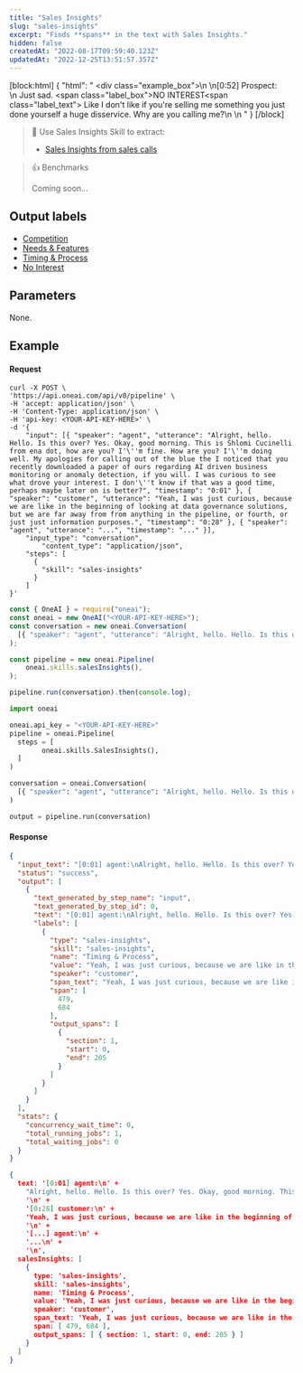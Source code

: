 ```yaml
---
title: "Sales Insights"
slug: "sales-insights"
excerpt: "Finds **spans** in the text with Sales Insights."
hidden: false
createdAt: "2022-08-17T09:59:40.123Z"
updatedAt: "2022-12-25T13:51:57.357Z"
---
```

[block:html]
{
  "html": "  <div class=\"example_box\">\n   \n[0:52] Prospect:<br/>\n    Just sad. <span class=\"label_box\">NO INTEREST</span><span class=\"label_text\"> Like I don't like if you're selling me something you just done yourself a huge disservice.</span> Why are you calling me?\n  </div>  \n    <style>\n  .label_box { \n    box-sizing: border-box;\n    border-width: 0px;\n    border-style: solid;\n    border-bottom-left-radius: 0.25rem;\n    border-top-left-radius: 0.25rem;\n    border-top-right-radius: 0.25rem;\n    background-color: rgb(241, 59, 233);\n    color: white;\n    padding: 2px;\n    position: relative;\n    outline-style: none;\">\n  }\n  .label_text {\n    box-sizing: border-box;\n    border-width: 0px 0px 2px;\n    border-style: solid;\n    border-color: rgb(241, 59, 233);\n\t}\n  .example_box {\n    max-width: 40rem;\n    margin: 0 auto;\n    background-color: rgb(243, 245, 249);\n    padding: 18px;\n    line-height: 28px;\n  }\n  .tooltip {\n    color:white;\n    background-color: black;\n    width: 120px;\n    position: absolute;\n        top: 26px;\n        left: 15px;\n  }\n</style>"
}
[/block]



> 📘 Use Sales Insights Skill to extract:
> 
> - [Sales Insights from sales calls](https://studio.oneai.com/?pipeline=n8cw9i)

> 👍 Benchmarks
> 
> Coming soon...

## Output labels

- [Competition](doc:competition-label) 
- [Needs & Features](doc:needs-and-features-label) 
- [Timing & Process](doc:timing-process-label) 
- [No Interest](doc:no-interest-label) 

## Parameters

None.

## Example

#### Request

```curl
curl -X POST \
'https://api.oneai.com/api/v0/pipeline' \
-H 'accept: application/json' \
-H 'Content-Type: application/json' \
-H 'api-key: <YOUR-API-KEY-HERE>' \
-d '{
    "input": [{ "speaker": "agent", "utterance": "Alright, hello. Hello. Is this over? Yes. Okay, good morning. This is Shlomi Cucinelli from ena dot, how are you? I'\''m fine. How are you? I'\''m doing well. My apologies for calling out of the blue the I noticed that you recently downloaded a paper of ours regarding AI driven business monitoring or anomaly detection, if you will. I was curious to see what drove your interest. I don'\''t know if that was a good time, perhaps maybe later on is better?", "timestamp": "0:01" }, { "speaker": "customer", "utterance": "Yeah, I was just curious, because we are like in the beginning of looking at data governance solutions, but we are far away from from anything in the pipeline, or fourth, or just just information purposes.", "timestamp": "0:28" }, { "speaker": "agent", "utterance": "...", "timestamp": "..." }],
    "input_type": "conversation",
		"content_type": "application/json",
    "steps": [
      {
        "skill": "sales-insights"
      }   
    ]
}'
```
```javascript Node.js
const { OneAI } = require("oneai");
const oneai = new OneAI("<YOUR-API-KEY-HERE>");
const conversation = new oneai.Conversation(
  [{ "speaker": "agent", "utterance": "Alright, hello. Hello. Is this over? Yes. Okay, good morning. This is Shlomi Cucinelli from ena dot, how are you? I'm fine. How are you? I'm doing well. My apologies for calling out of the blue the I noticed that you recently downloaded a paper of ours regarding AI driven business monitoring or anomaly detection, if you will. I was curious to see what drove your interest. I don't know if that was a good time, perhaps maybe later on is better?", "timestamp": "0:01" }, { "speaker": "customer", "utterance": "Yeah, I was just curious, because we are like in the beginning of looking at data governance solutions, but we are far away from from anything in the pipeline, or fourth, or just just information purposes.", "timestamp": "0:28" }, { "speaker": "agent", "utterance": "...", "timestamp": "..." }]
);

const pipeline = new oneai.Pipeline(
	oneai.skills.salesInsights(),
);

pipeline.run(conversation).then(console.log);
```
```python
import oneai

oneai.api_key = "<YOUR-API-KEY-HERE>"
pipeline = oneai.Pipeline(
  steps = [
		oneai.skills.SalesInsights(),
  ]
)

conversation = oneai.Conversation(
  [{ "speaker": "agent", "utterance": "Alright, hello. Hello. Is this over? Yes. Okay, good morning. This is Shlomi Cucinelli from ena dot, how are you? I'm fine. How are you? I'm doing well. My apologies for calling out of the blue the I noticed that you recently downloaded a paper of ours regarding AI driven business monitoring or anomaly detection, if you will. I was curious to see what drove your interest. I don't know if that was a good time, perhaps maybe later on is better?", "timestamp": "0:01" }, { "speaker": "customer", "utterance": "Yeah, I was just curious, because we are like in the beginning of looking at data governance solutions, but we are far away from from anything in the pipeline, or fourth, or just just information purposes.", "timestamp": "0:28" }, { "speaker": "agent", "utterance": "...", "timestamp": "..." }]
)

output = pipeline.run(conversation)
```



#### Response

```json API Response
{
  "input_text": "[0:01] agent:\nAlright, hello. Hello. Is this over? Yes. Okay, good morning. This is Shlomi Cucinelli from ena dot, how are you? I'm fine. How are you? I'm doing well. My apologies for calling out of the blue the I noticed that you recently downloaded a paper of ours regarding AI driven business monitoring or anomaly detection, if you will. I was curious to see what drove your interest. I don't know if that was a good time, perhaps maybe later on is better?\n\n[0:28] customer:\nYeah, I was just curious, because we are like in the beginning of looking at data governance solutions, but we are far away from from anything in the pipeline, or fourth, or just just information purposes.\n\n",
  "status": "success",
  "output": [
    {
      "text_generated_by_step_name": "input",
      "text_generated_by_step_id": 0,
      "text": "[0:01] agent:\nAlright, hello. Hello. Is this over? Yes. Okay, good morning. This is Shlomi Cucinelli from ena dot, how are you? I'm fine. How are you? I'm doing well. My apologies for calling out of the blue the I noticed that you recently downloaded a paper of ours regarding AI driven business monitoring or anomaly detection, if you will. I was curious to see what drove your interest. I don't know if that was a good time, perhaps maybe later on is better?\n\n[0:28] customer:\nYeah, I was just curious, because we are like in the beginning of looking at data governance solutions, but we are far away from from anything in the pipeline, or fourth, or just just information purposes.\n\n",
      "labels": [
        {
          "type": "sales-insights",
          "skill": "sales-insights",
          "name": "Timing & Process",
          "value": "Yeah, I was just curious, because we are like in the beginning of looking at data governance solutions, but we are far away from from anything in the pipeline, or fourth, or just just information purposes.",
          "speaker": "customer",
          "span_text": "Yeah, I was just curious, because we are like in the beginning of looking at data governance solutions, but we are far away from from anything in the pipeline, or fourth, or just just information purposes.",
          "span": [
            479,
            684
          ],
          "output_spans": [
            {
              "section": 1,
              "start": 0,
              "end": 205
            }
          ]
        }
      ]
    }
  ],
  "stats": {
    "concurrency_wait_time": 0,
    "total_running_jobs": 1,
    "total_waiting_jobs": 0
  }
}
```
```json SDKs Response
{
  text: '[0:01] agent:\n' +
    "Alright, hello. Hello. Is this over? Yes. Okay, good morning. This is Shlomi Cucinelli from ena dot, how are you? I'm fine. How are you? I'm doing well. My apologies for calling out of the blue the I noticed that you recently downloaded a paper of ours regarding AI driven business monitoring or anomaly detection, if you will. I was curious to see what drove your interest. I don't know if that was a good time, perhaps maybe later on is better?\n" +
    '\n' +
    '[0:28] customer:\n' +
    'Yeah, I was just curious, because we are like in the beginning of looking at data governance solutions, but we are far away from from anything in the pipeline, or fourth, or just just information purposes.\n' +
    '\n' +
    '[...] agent:\n' +
    '...\n' +
    '\n',
  salesInsights: [
    {
      type: 'sales-insights',
      skill: 'sales-insights',
      name: 'Timing & Process',
      value: 'Yeah, I was just curious, because we are like in the beginning of looking at data governance solutions, but we are far away from from anything in the pipeline, or fourth, or just just information purposes.',
      speaker: 'customer',
      span_text: 'Yeah, I was just curious, because we are like in the beginning of looking at data governance solutions, but we are far away from from anything in the pipeline, or fourth, or just just information purposes.',
      span: [ 479, 684 ],
      output_spans: [ { section: 1, start: 0, end: 205 } ]
    }
  ]
}
```